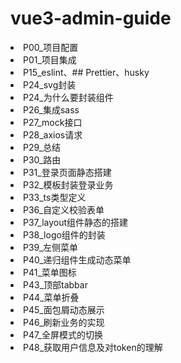 # vue3-admin-guide
<li><router-link to="/Code/UI/VUE/vue3-admin-guide-master/src/P00_项目配置.html">P00_项目配置</router-link></li>

<li><router-link to="/Code/UI/VUE/vue3-admin-guide-master/src/P01_项目集成.html">P01_项目集成</router-link></li>

<li><router-link to="/Code/UI/VUE/vue3-admin-guide-master/src/P15_eslint、##  Prettier、husky.html">P15_eslint、##  Prettier、husky</router-link></li>

<li><router-link to="/Code/UI/VUE/vue3-admin-guide-master/src/P24_svg封装.html">P24_svg封装</router-link></li>

<li><router-link to="/Code/UI/VUE/vue3-admin-guide-master/src/P24_为什么要封装组件.html">P24_为什么要封装组件</router-link></li>

<li><router-link to="/Code/UI/VUE/vue3-admin-guide-master/src/P26_集成sass.html">P26_集成sass</router-link></li>

<li><router-link to="/Code/UI/VUE/vue3-admin-guide-master/src/P27_mock接口.html"> P27_mock接口</router-link></li>

<li><router-link to="/Code/UI/VUE/vue3-admin-guide-master/src/P28_axios请求.html">P28_axios请求</router-link></li>

<li><router-link to="/Code/UI/VUE/vue3-admin-guide-master/src/P29_总结.html">P29_总结</router-link></li>

<li><router-link to="/Code/UI/VUE/vue3-admin-guide-master/src/P30_路由.html"> P30_路由</router-link></li>

<li><router-link to="/Code/UI/VUE/vue3-admin-guide-master/src/P31_登录页面静态搭建.html">P31_登录页面静态搭建</router-link></li>

<li><router-link to="/Code/UI/VUE/vue3-admin-guide-master/src/P32_模板封装登录业务.html">P32_模板封装登录业务</router-link></li>

<li><router-link to="/Code/UI/VUE/vue3-admin-guide-master/src/P33_ts类型定义.html">P33_ts类型定义</router-link></li>

<li><router-link to="/Code/UI/VUE/vue3-admin-guide-master/src/P36_自定义校验表单.html">P36_自定义校验表单</router-link></li>

<li><router-link to="/Code/UI/VUE/vue3-admin-guide-master/src/P37_layout组件静态的搭建.html">P37_layout组件静态的搭建</router-link></li>

<li><router-link to="/Code/UI/VUE/vue3-admin-guide-master/src/P38_logo组件的封装.html"> P38_logo组件的封装</router-link></li>

<li><router-link to="/Code/UI/VUE/vue3-admin-guide-master/src/P39_左侧菜单.html">P39_左侧菜单</router-link></li>

<li><router-link to="/Code/UI/VUE/vue3-admin-guide-master/src/P40_递归组件生成动态菜单.html">P40_递归组件生成动态菜单</router-link></li>

<li><router-link to="/Code/UI/VUE/vue3-admin-guide-master/src/P41_菜单图标.html">P41_菜单图标</router-link></li>

<li><router-link to="/Code/UI/VUE/vue3-admin-guide-master/src/P43_顶部tabba.html">P43_顶部tabbar</router-link></li>

<li><router-link to="/Code/UI/VUE/vue3-admin-guide-master/src/P44_菜单折叠.html">P44_菜单折叠</router-link></li>

<li><router-link to="/Code/UI/VUE/vue3-admin-guide-master/src/P45_面包屑动态展示.html">P45_面包屑动态展示</router-link></li>

<li><router-link to="/Code/UI/VUE/vue3-admin-guide-master/src/P46_刷新业务的实现.html">P46_刷新业务的实现</router-link></li>

<li><router-link to="/Code/UI/VUE/vue3-admin-guide-master/src/P47_全屏模式的切换.html">P47_全屏模式的切换</router-link></li>

<li><router-link to="/Code/UI/VUE/vue3-admin-guide-master/src/P48_获取用户信息及对token的理解.html">P48_获取用户信息及对token的理解</router-link></li>
